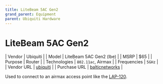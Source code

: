 ```yaml
---
title: LiteBeam 5AC Gen2
grand_parent: Equipment
parent: Ubiquiti Hardware
---
```


# LiteBeam 5AC Gen2

| Vendor | Ubiquiti |
| Model | LiteBeam 5AC Gen2 (lbe) |
| MSRP | $65 |
| Purpose | Router |
| Technologies | `802.11ac`, Airmax |
| Frequencies | `5GHz` |
| Vendor URL | [ubiquiti](https://store.ui.com/collections/operator-airmax-devices/products/litebeam-5ac-gen2) |
| Purchase URL | [balticnetworks](https://www.balticnetworks.com/ubiquiti-airmax-litebeam-gen-2-5ac-2-4-5ghz-23dbi-cpe-us) |

Used to connect to an airmax access point like the [LAP-120](/equipment/ubiquiti/lap120).

